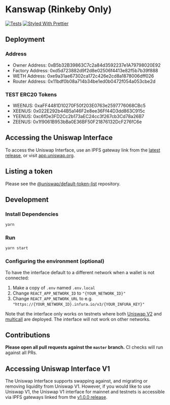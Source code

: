 # Kanswap (Rinkeby Only)

[![Tests](https://github.com/Uniswap/uniswap-interface/workflows/Tests/badge.svg)](https://github.com/Uniswap/uniswap-interface/actions?query=workflow%3ATests)
[![Styled With Prettier](https://img.shields.io/badge/code_style-prettier-ff69b4.svg)](https://prettier.io/)

## Deployment

### Address

- Owner Address: 0xB5b32B39863C7c2a84d3592237e1A79798020E92
- Factory Address: 0xd5d723882d9f2d8e02506f4413e82f5b7b39f888
- WETH Address: 0xe9a31ae67302ca172c426e2cd8a1878006dff026
- Router Address: 0x11bdf0b08a714b34be1ed0b0472f054a053cbe2d

### TEST ERC20 Tokens

- WEENUS: 0xaFF4481D10270F50f203E0763e2597776068CBc5
- XEENUS: 0x022E292b44B5a146F2e8ee36Ff44D3dd863C915c
- YEENUS: 0xc6fDe3FD2Cc2b173aEC24cc3f267cb3Cd78a26B7
- ZEENUS: 0x1f9061B953bBa0E36BF50F21876132DcF276fC6e

## Accessing the Uniswap Interface

To access the Uniswap Interface, use an IPFS gateway link from the
[latest release](https://github.com/Uniswap/uniswap-interface/releases/latest),
or visit [app.uniswap.org](https://app.uniswap.org).

## Listing a token

Please see the
[@uniswap/default-token-list](https://github.com/uniswap/default-token-list)
repository.

## Development

### Install Dependencies

```bash
yarn
```

### Run

```bash
yarn start
```

### Configuring the environment (optional)

To have the interface default to a different network when a wallet is not connected:

1. Make a copy of `.env` named `.env.local`
2. Change `REACT_APP_NETWORK_ID` to `"{YOUR_NETWORK_ID}"`
3. Change `REACT_APP_NETWORK_URL` to e.g. `"https://{YOUR_NETWORK_ID}.infura.io/v3/{YOUR_INFURA_KEY}"`

Note that the interface only works on testnets where both
[Uniswap V2](https://uniswap.org/docs/v2/smart-contracts/factory/) and
[multicall](https://github.com/makerdao/multicall) are deployed.
The interface will not work on other networks.

## Contributions

**Please open all pull requests against the `master` branch.**
CI checks will run against all PRs.

## Accessing Uniswap Interface V1

The Uniswap Interface supports swapping against, and migrating or removing liquidity from Uniswap V1. However,
if you would like to use Uniswap V1, the Uniswap V1 interface for mainnet and testnets is accessible via IPFS gateways
linked from the [v1.0.0 release](https://github.com/Uniswap/uniswap-interface/releases/tag/v1.0.0).
